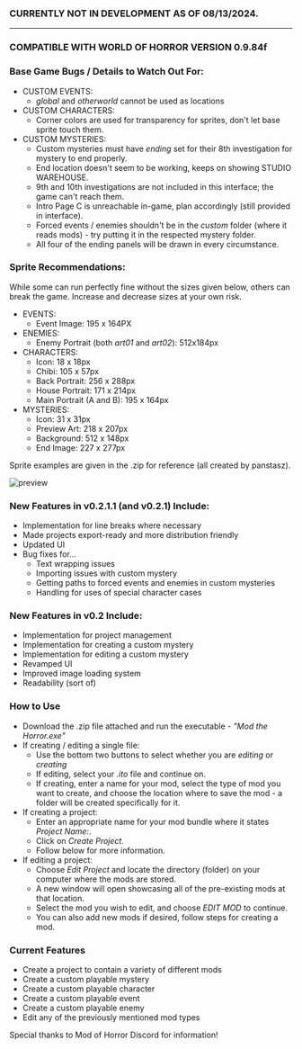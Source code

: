 ### CURRENTLY NOT IN DEVELOPMENT AS OF 08/13/2024.
---
### COMPATIBLE WITH WORLD OF HORROR VERSION 0.9.84f

### Base Game Bugs / Details to Watch Out For:
- CUSTOM EVENTS:
   - _global_ and _otherworld_ cannot be used as locations
- CUSTOM CHARACTERS:
   - Corner colors are used for transparency for sprites, don't let base sprite touch them.
- CUSTOM MYSTERIES:
   - Custom mysteries must have _ending_ set for their 8th investigation for mystery to end properly.
   - End location doesn't seem to be working, keeps on showing STUDIO WAREHOUSE.
   - 9th and 10th investigations are not included in this interface; the game can't reach them.
   - Intro Page C is unreachable in-game, plan accordingly (still provided in interface).
   - Forced events / enemies shouldn't be in the _custom_ folder (where it reads mods) - try putting it in the respected mystery folder.
   - All four of the ending panels will be drawn in every circumstance.

### Sprite Recommendations:
While some can run perfectly fine without the sizes given below, others can break the game. Increase and decrease sizes at your own risk.
- EVENTS:
   - Event Image: 195 x 164PX
- ENEMIES:
   - Enemy Portrait (both _art01_ and _art02_): 512x184px
- CHARACTERS:
   - Icon: 18 x 18px
   - Chibi: 105 x 57px
   - Back Portrait: 256 x 288px
   - House Portrait: 171 x 214px
   - Main Portrait (A and B): 195 x 164px
- MYSTERIES:
   - Icon: 31 x 31px
   - Preview Art: 218 x 207px
   - Background: 512 x 148px
   - End Image: 227 x 277px

Sprite examples are given in the .zip for reference (all created by panstasz).

![preview](https://user-images.githubusercontent.com/66289410/161439421-0de0aa66-2ce1-42f7-af03-894bb2951f14.png)

### New Features in v0.2.1.1 (and v0.2.1) Include:
- Implementation for line breaks where necessary
- Made projects export-ready and more distribution friendly
- Updated UI
- Bug fixes for...
   - Text wrapping issues
   - Importing issues with custom mystery
   - Getting paths to forced events and enemies in custom mysteries
   - Handling for uses of special character cases

### New Features in v0.2 Include:
- Implementation for project management
- Implementation for creating a custom mystery
- Implementation for editing a custom mystery
- Revamped UI
- Improved image loading system
- Readability (sort of)

### How to Use
- Download the .zip file attached and run the executable - _"Mod the Horror.exe"_
- If creating / editing a single file:
   - Use the bottom two buttons to select whether you are _editing_ or _creating_
   - If editing, select your _.ito_ file and continue on.
   - If creating, enter a name for your mod, select the type of mod you want to create, and choose the location where to save the mod - a folder will be created specifically for it.
- If creating a project:
   - Enter an appropriate name for your mod bundle where it states _Project Name:_.
   - Click on _Create Project_.
   - Follow below for more information.
- If editing a project:
   - Choose _Edit Project_ and locate the directory (folder) on your computer where the mods are stored.
   - A new window will open showcasing all of the pre-existing mods at that location.
   - Select the mod you wish to edit, and choose _EDIT MOD_ to continue.
   - You can also add new mods if desired, follow steps for creating a mod.

### Current Features
- Create a project to contain a variety of different mods
- Create a custom playable mystery
- Create a custom playable character
- Create a custom playable event
- Create a custom playable enemy
- Edit any of the previously mentioned mod types

Special thanks to Mod of Horror Discord for information!
